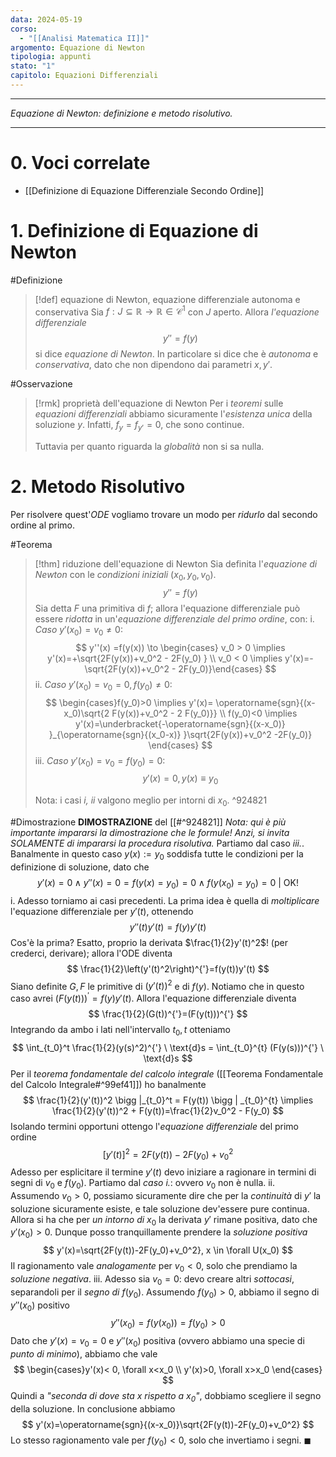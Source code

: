 ```yaml
---
data: 2024-05-19
corso:
  - "[[Analisi Matematica II]]"
argomento: Equazione di Newton
tipologia: appunti
stato: "1"
capitolo: Equazioni Differenziali
---
```

- - -
*Equazione di Newton: definizione e metodo risolutivo.*
- - -
# 0. Voci correlate
- [[Definizione di Equazione Differenziale Secondo Ordine]]
# 1. Definizione di Equazione di Newton
#Definizione 
> [!def] equazione di Newton, equazione differenziale autonoma e conservativa
> Sia $f: J \subseteq \mathbb{R} \longrightarrow \mathbb{R} \in \mathcal{C}^1$ con $J$ aperto. Allora *l'equazione differenziale*
> $$
> y'' = f(y)
> $$
> si dice *equazione di Newton*. In particolare si dice che è *autonoma* e *conservativa*, dato che non dipendono dai parametri $x, y'$.

#Osservazione 
> [!rmk] proprietà dell'equazione di Newton
> Per i *teoremi* sulle *equazioni differenziali* abbiamo sicuramente l'*esistenza unica* della soluzione $y$. Infatti, $f_y = f_{y'}=0$, che sono continue. 
> 
> Tuttavia per quanto riguarda la *globalità* non si sa nulla.

# 2. Metodo Risolutivo
Per risolvere quest'*ODE* vogliamo trovare un modo per *ridurlo* dal secondo ordine al primo.

#Teorema 
> [!thm] riduzione dell'equazione di Newton
> Sia definita l'*equazione di Newton* con le *condizioni iniziali* $(x_0, y_0, v_0)$.
> $$
> y'' = f(y)
> $$
> Sia detta $F$ una primitiva di $f$; allora l'equazione differenziale può essere *ridotta* in un'*equazione differenziale del primo ordine*, con:
> i. *Caso* $y'(x_0) = v_0 \neq 0$:
> $$
> y''(x) =f(y(x)) \to \begin{cases} v_0 > 0 \implies y'(x)=+\sqrt{2F(y(x))+v_0^2 - 2F(y_0) } \\ v_0 < 0 \implies y'(x)=-\sqrt{2F(y(x))+v_0^2 - 2F(y_0)}\end{cases} 
> $$
> ii. *Caso* $y'(x_0)=v_0=0, f(y_0) \neq 0$:
> $$
> \begin{cases}f(y_0)>0 \implies y'(x)= \operatorname{sgn}{(x-x_0)\sqrt{2 F(y(x))+v_0^2 - 2 F(y_0)}} \\ f(y_0)<0 \implies y'(x)=\underbracket{-\operatorname{sgn}{(x-x_0)} }_{\operatorname{sgn}{(x_0-x)} }\sqrt{2F(y(x))+v_0^2 -2F(y_0)} \end{cases}
> $$
> iii. *Caso* $y'(x_0)=v_0=f(y_0)=0$:
> $$
> y'(x)=0, y(x)\equiv y_0
> $$
> 
> Nota: i casi *i, ii* valgono meglio per intorni di $x_0$.
^924821

#Dimostrazione 
**DIMOSTRAZIONE** del [[#^924821]]
*Nota: qui è più importante impararsi la dimostrazione che le formule! Anzi, si invita SOLAMENTE di impararsi la procedura risolutiva.*
Partiamo dal caso *iii.*. Banalmente in questo caso $y(x):=y_0$ soddisfa tutte le condizioni per la definizione di soluzione, dato che
$$
y'(x)=0  \land y''(x)=0=f(y(x)=y_0)=0 \land f(y(x_0)=y_0)=0 \ | \ \text{OK!}
$$
i. Adesso torniamo ai casi precedenti. La prima idea è quella di *moltiplicare* l'equazione differenziale per $y'(t)$, ottenendo
$$
y''(t)y'(t)=f(y)y'(t)
$$
Cos'è la prima? Esatto, proprio la derivata $\frac{1}{2}y'(t)^2$! (per crederci, derivare); allora l'ODE diventa
$$
\frac{1}{2}\left(y'(t)^2\right)^{'}=f(y(t))y'(t)
$$
Siano definite $G, F$ le primitive di $(y'(t))^2$ e di $f(y)$. Notiamo che in questo caso avrei $(F(y(t)))^{'}=f(y)y'(t)$. Allora l'equazione differenziale diventa
$$
\frac{1}{2}(G(t))^{'}=(F(y(t)))^{'}
$$
Integrando da ambo i lati nell'intervallo $t_0, t$ otteniamo
$$
\int_{t_0}^t \frac{1}{2}(y(s)^2)^{'} \ \text{d}s = \int_{t_0}^{t} (F(y(s)))^{'} \ \text{d}s
$$
Per il *teorema fondamentale del calcolo integrale* ([[Teorema Fondamentale del Calcolo Integrale#^99ef41]]) ho banalmente
$$
\frac{1}{2}(y'(t))^2 \bigg |_{t_0}^t = F(y(t)) \bigg | _{t_0}^{t} \implies \frac{1}{2}(y'(t))^2 + F(y(t))=\frac{1}{2}v_0^2 - F(y_0)
$$
Isolando termini opportuni ottengo l'*equazione differenziale* del primo ordine
$$
[y'(t)]^2 = 2 F(y(t))-2F(y_0)+v_0^2
$$
Adesso per esplicitare il termine $y'(t)$ devo iniziare a ragionare in termini di segni di $v_0$ e $f(y_0)$. Partiamo dal *caso i.*: ovvero $v_0$ non è nulla.
ii. Assumendo $v_0 > 0$, possiamo sicuramente dire che per la *continuità* di $y'$ la soluzione sicuramente esiste, e tale soluzione dev'essere pure continua. Allora si ha che per *un intorno di* $x_0$ la derivata $y'$ rimane positiva, dato che $y'(x_0)>0$. Dunque posso tranquillamente prendere la *soluzione positiva*
$$
y'(x)=\sqrt{2F(y(t))-2F(y_0)+v_0^2}, x \in \forall U(x_0)
$$
Il ragionamento vale *analogamente* per $v_0 < 0$, solo che prendiamo la *soluzione negativa*.
iii. Adesso sia $v_0=0$: devo creare altri *sottocasi*, separandoli per il *segno di* $f(y_0)$.
Assumendo $f(y_0)>0$, abbiamo il segno di $y''(x_0)$ positivo
$$
y''(x_0)=f(y(x_0)) = f(y_0)>0
$$
Dato che $y'(x)=v_0=0$ e $y''(x_0)$ positiva (ovvero abbiamo una specie di *punto di minimo*), abbiamo che vale
$$
\begin{cases}y'(x)< 0, \forall x<x_0 \\ y'(x)>0, \forall x>x_0 \end{cases}
$$
Quindi a *"seconda di dove sta $x$ rispetto a $x_0$"*, dobbiamo scegliere il segno della soluzione. In conclusione abbiamo
$$
y'(x)=\operatorname{sgn}{(x-x_0)}\sqrt{2F(y(t))-2F(y_0)+v_0^2}
$$
Lo stesso ragionamento vale per $f(y_0)<0$, solo che invertiamo i segni. $\blacksquare$